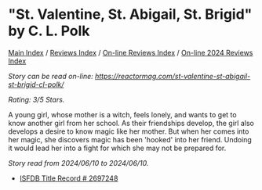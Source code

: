 # "St. Valentine, St. Abigail, St. Brigid" by C. L. Polk

[Main Index](../../../README.md) / [Reviews Index](../../README.md) / [On-line Reviews Index](../README.md) / [On-line 2024 Reviews Index](README.md)

*Story can be read on-line: <https://reactormag.com/st-valentine-st-abigail-st-brigid-cl-polk/>*

*Rating: 3/5 Stars.*

A young girl, whose mother is a witch, feels lonely, and wants to get to know another girl from her school. As their friendships develop, the girl also develops a desire to know magic like her mother. But when her comes into her magic, she discovers magic has been 'hooked' into her friend. Undoing it would lead her into a fight for which she may not be prepared for.

*Story read from 2024/06/10 to 2024/06/10.*

- [ISFDB Title Record # 2697248](https://www.isfdb.org/cgi-bin/title.cgi?2697248)
